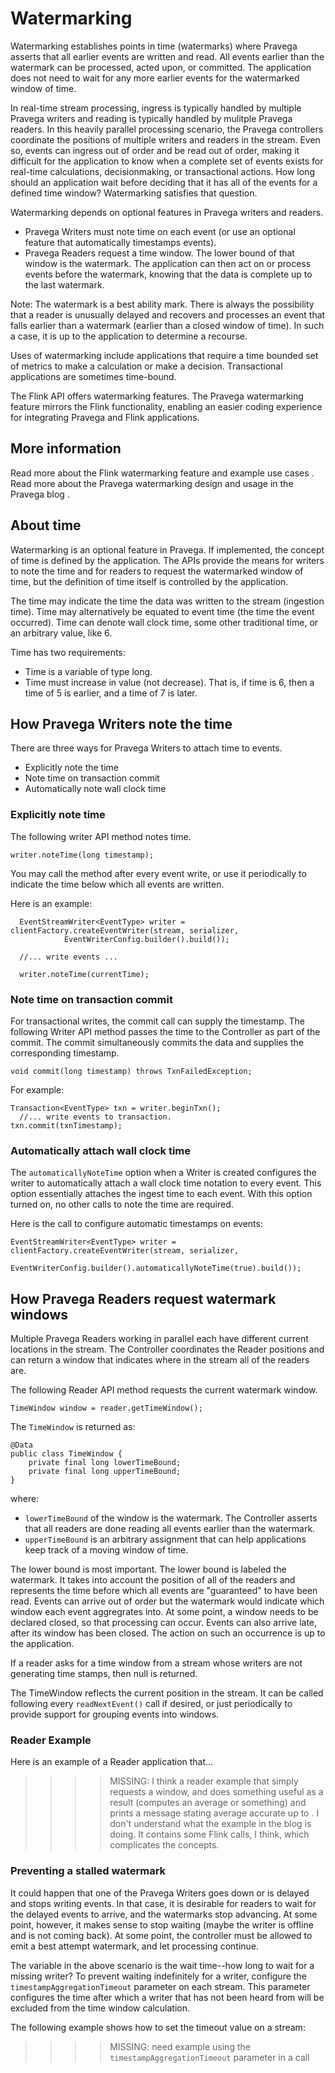 # Watermarking




Watermarking establishes points in time (watermarks) where Pravega asserts that all earlier events are written and read. All events earlier than the watermark can be processed, acted upon, or committed. The application does not need to wait for any more earlier events for the watermarked window of time.  

In real-time stream processing, ingress is typically handled by multiple Pravega writers and reading is typically handled by mulitple Pravega readers. In this heavily parallel processing scenario, the Pravega controllers coordinate the positions of multiple writers and readers in the stream. Even so, events can ingress out of order and be read out of order, making it difficult for the application to know when a complete set of events exists for real-time calculations, decisionmaking, or transactional actions. How long should an application wait before deciding that it has all of the events for a defined time window?  Watermarking satisfies that question.

Watermarking depends on optional features in Pravega writers and readers.
* Pravega Writers must note time on each event (or use an optional feature that automatically timestamps events).
* Pravega Readers request a time window. The lower bound of that window is the watermark. The application can then act on or process events before the watermark, knowing that the data is complete up to the last watermark.   

Note: The watermark is a best ability mark. There is always the possibility that a reader is unusually delayed and recovers and processes an event that falls earlier than a watermark (earlier than a closed window of time). In such a case, it is up to the application to determine a recourse.

Uses of watermarking include applications that require a time bounded   set of metrics to make a calculation or make a decision. Transactional applications are sometimes time-bound.

The Flink API offers watermarking features. The Pravega watermarking feature mirrors the Flink functionality,   enabling an easier coding experience for integrating Pravega and Flink applications.

## More information

Read more about the Flink watermarking feature and example use cases <here>.
Read more about the Pravega watermarking design and usage in the Pravega blog <here>.

## About time

Watermarking is an optional feature in Pravega. If implemented, the concept of time is defined by the application. The APIs provide  the means for writers to note the time  and for readers to request the watermarked window of time, but the definition of  time itself is  controlled by the application.

The time may indicate the time the data was written to the stream (ingestion time).  Time may alternatively be equated to event time (the time the event occurred).  Time can denote wall clock time, some other traditional time, or an arbitrary value, like 6.    

Time has two requirements:

* Time is a variable of type long.  
* Time must increase in value (not decrease). That is, if time is 6, then a time of 5 is earlier, and a time of 7 is later.

## How Pravega Writers note the time

There are three ways for Pravega Writers to attach time to events.
* Explicitly note the time  
* Note time on transaction commit
* Automatically note wall clock time

### Explicitly note time

The following writer API method notes time.

`writer.noteTime(long timestamp);`

You may call the method after every event write, or use it periodically to indicate  the time below which all events are written.

Here is an example:       

      EventStreamWriter<EventType> writer = clientFactory.createEventWriter(stream, serializer,
                EventWriterConfig.builder().build());

      //... write events ...

      writer.noteTime(currentTime);

### Note time on transaction commit

For transactional writes, the commit call can supply the timestamp. The following Writer API method passes the time to the Controller as part of the commit. The  commit simultaneously commits the data and supplies the corresponding timestamp.

`void commit(long timestamp) throws TxnFailedException;`

For example:

    Transaction<EventType> txn = writer.beginTxn();
      //... write events to transaction.
    txn.commit(txnTimestamp);

### Automatically attach wall clock time

The `automaticallyNoteTime` option when a  Writer is created configures the   writer to automatically attach a wall clock time notation to every event. This option essentially attaches the ingest time to each event. With this option turned on, no other calls to note the time are required.

Here is the call to configure automatic timestamps on events:

    EventStreamWriter<EventType> writer = clientFactory.createEventWriter(stream, serializer,
                EventWriterConfig.builder().automaticallyNoteTime(true).build());


## How Pravega Readers request watermark windows  

Multiple Pravega Readers working in parallel each have different current locations in the stream. The Controller coordinates the Reader positions and can return a window that indicates where in the stream all of the readers are.  

The following Reader API method requests the current watermark window.

`TimeWindow window = reader.getTimeWindow();`

The `TimeWindow` is returned as:

    @Data
    public class TimeWindow {
        private final long lowerTimeBound;
        private final long upperTimeBound;
    }

where:
* `lowerTimeBound` of the  window is the watermark. The Controller asserts that all readers are done reading all events earlier than the watermark.
*  `upperTimeBound` is an arbitrary assignment that can help applications keep track of a moving window of time.

The lower bound is most important. The lower bound is labeled the watermark. It takes into account the position of all of the readers and represents the time before which all events are "guaranteed" to have been read. Events can arrive out of order but the watermark would indicate which window each event aggregrates into. At some point, a window needs to be declared closed, so that processing can occur.  Events can also arrive late, after its window has been closed. The action on such an occurrence is up to the application.

If a reader asks for a time window from a stream whose writers are not generating time stamps, then null is returned.  

The TimeWindow reflects the current position in the stream. It can be called following every `readNextEvent()` call if desired, or just periodically to provide support for grouping events into windows.

### Reader Example

Here is an example of a Reader application that...

   >>>>MISSING: I think a reader example that simply requests a window, and does something useful as a result (computes an average or something) and prints a message stating average accurate up to <watermarked lower bound>. I don't understand what the example in the blog is doing. It contains some Flink calls, I think, which complicates the concepts.

### Preventing a stalled watermark

It could happen that one of the Pravega Writers goes down or is delayed and stops writing events. In that case, it is desirable for readers to wait for the delayed events to arrive, and the watermarks stop advancing. At some point, however, it  makes sense to stop waiting (maybe the writer is offline and is not coming back). At some point, the controller must be allowed to emit a best attempt watermark, and let processing continue.   

The variable in the above scenario is the wait time--how long to wait for a missing writer?    To prevent waiting indefinitely for a writer,   configure the    `timestampAggregationTimeout` parameter on  each stream. This parameter configures the time after which a writer that has not been heard from will be excluded from the time window calculation.    

The following example shows how to set the timeout value on a stream:
 >>>> MISSING: need example using the `timestampAggregationTimeout` parameter in a call
